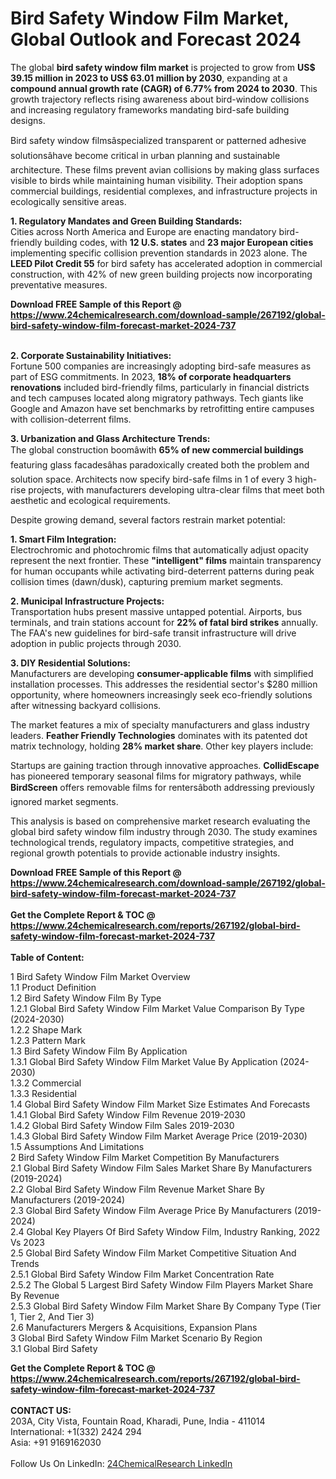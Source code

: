 <h1>Bird Safety Window Film Market, Global Outlook and Forecast 2024</h1><p>The global <strong>bird safety window film market</strong> is projected to grow from <strong>US$ 39.15 million in 2023 to US$ 63.01 million by 2030</strong>, expanding at a <strong>compound annual growth rate (CAGR) of 6.77% from 2024 to 2030</strong>. This growth trajectory reflects rising awareness about bird-window collisions and increasing regulatory frameworks mandating bird-safe building designs.</p><p>Bird safety window filmsâspecialized transparent or patterned adhesive solutionsâhave become critical in urban planning and sustainable architecture. These films prevent avian collisions by making glass surfaces visible to birds while maintaining human visibility. Their adoption spans commercial buildings, residential complexes, and infrastructure projects in ecologically sensitive areas.</p><p><strong>1. Regulatory Mandates and Green Building Standards:</strong><br>
Cities across North America and Europe are enacting mandatory bird-friendly building codes, with <strong>12 U.S. states</strong> and <strong>23 major European cities</strong> implementing specific collision prevention standards in 2023 alone. The <strong>LEED Pilot Credit 55</strong> for bird safety has accelerated adoption in commercial construction, with 42% of new green building projects now incorporating preventative measures.</p><div><b>Download FREE Sample of this Report @ 
            <a href="https://www.24chemicalresearch.com/download-sample/267192/global-bird-safety-window-film-forecast-market-2024-737">
            https://www.24chemicalresearch.com/download-sample/267192/global-bird-safety-window-film-forecast-market-2024-737</a></b></div><br><p><strong>2. Corporate Sustainability Initiatives:</strong><br>
Fortune 500 companies are increasingly adopting bird-safe measures as part of ESG commitments. In 2023, <strong>18% of corporate headquarters renovations</strong> included bird-friendly films, particularly in financial districts and tech campuses located along migratory pathways. Tech giants like Google and Amazon have set benchmarks by retrofitting entire campuses with collision-deterrent films.</p><p><strong>3. Urbanization and Glass Architecture Trends:</strong><br>
The global construction boomâwith <strong>65% of new commercial buildings</strong> featuring glass facadesâhas paradoxically created both the problem and solution space. Architects now specify bird-safe films in 1 of every 3 high-rise projects, with manufacturers developing ultra-clear films that meet both aesthetic and ecological requirements.</p><p>Despite growing demand, several factors restrain market potential:</p><p><strong>1. Smart Film Integration:</strong><br>
Electrochromic and photochromic films that automatically adjust opacity represent the next frontier. These <strong>"intelligent" films</strong> maintain transparency for human occupants while activating bird-deterrent patterns during peak collision times (dawn/dusk), capturing premium market segments.</p><p><strong>2. Municipal Infrastructure Projects:</strong><br>
Transportation hubs present massive untapped potential. Airports, bus terminals, and train stations account for <strong>22% of fatal bird strikes</strong> annually. The FAA's new guidelines for bird-safe transit infrastructure will drive adoption in public projects through 2030.</p><p><strong>3. DIY Residential Solutions:</strong><br>
Manufacturers are developing <strong>consumer-applicable films</strong> with simplified installation processes. This addresses the residential sector's $280 million opportunity, where homeowners increasingly seek eco-friendly solutions after witnessing backyard collisions.</p><p>The market features a mix of specialty manufacturers and glass industry leaders. <strong>Feather Friendly Technologies</strong> dominates with its patented dot matrix technology, holding <strong>28% market share</strong>. Other key players include:</p><p>Startups are gaining traction through innovative approaches. <strong>CollidEscape</strong> has pioneered temporary seasonal films for migratory pathways, while <strong>BirdScreen</strong> offers removable films for rentersâboth addressing previously ignored market segments.</p><p>This analysis is based on comprehensive market research evaluating the global bird safety window film industry through 2030. The study examines technological trends, regulatory impacts, competitive strategies, and regional growth potentials to provide actionable industry insights.</p><div><b>Download FREE Sample of this Report @ 
            <a href="https://www.24chemicalresearch.com/download-sample/267192/global-bird-safety-window-film-forecast-market-2024-737">
            https://www.24chemicalresearch.com/download-sample/267192/global-bird-safety-window-film-forecast-market-2024-737</a></b></div><br><div><b>Get the Complete Report & TOC @ 
            <a href="https://www.24chemicalresearch.com/reports/267192/global-bird-safety-window-film-forecast-market-2024-737">
            https://www.24chemicalresearch.com/reports/267192/global-bird-safety-window-film-forecast-market-2024-737</a></b></div><br>
            <b>Table of Content:</b><p>1 Bird Safety Window Film Market Overview<br />
1.1 Product Definition<br />
1.2 Bird Safety Window Film By Type<br />
1.2.1 Global Bird Safety Window Film Market Value Comparison By Type (2024-2030)<br />
1.2.2 Shape Mark<br />
1.2.3 Pattern Mark<br />
1.3 Bird Safety Window Film By Application<br />
1.3.1 Global Bird Safety Window Film Market Value By Application (2024-2030)<br />
1.3.2 Commercial<br />
1.3.3 Residential<br />
1.4 Global Bird Safety Window Film Market Size Estimates And Forecasts<br />
1.4.1 Global Bird Safety Window Film Revenue 2019-2030<br />
1.4.2 Global Bird Safety Window Film Sales 2019-2030<br />
1.4.3 Global Bird Safety Window Film Market Average Price (2019-2030)<br />
1.5 Assumptions And Limitations<br />
2 Bird Safety Window Film Market Competition By Manufacturers<br />
2.1 Global Bird Safety Window Film Sales Market Share By Manufacturers (2019-2024)<br />
2.2 Global Bird Safety Window Film Revenue Market Share By Manufacturers (2019-2024)<br />
2.3 Global Bird Safety Window Film Average Price By Manufacturers (2019-2024)<br />
2.4 Global Key Players Of Bird Safety Window Film, Industry Ranking, 2022 Vs 2023<br />
2.5 Global Bird Safety Window Film Market Competitive Situation And Trends<br />
2.5.1 Global Bird Safety Window Film Market Concentration Rate<br />
2.5.2 The Global 5 Largest Bird Safety Window Film Players Market Share By Revenue<br />
2.5.3 Global Bird Safety Window Film Market Share By Company Type (Tier 1, Tier 2, And Tier 3)<br />
2.6 Manufacturers Mergers & Acquisitions, Expansion Plans<br />
3 Global Bird Safety Window Film Market Scenario By Region<br />
3.1 Global Bird Safety </p><div><b>Get the Complete Report & TOC @ 
            <a href="https://www.24chemicalresearch.com/reports/267192/global-bird-safety-window-film-forecast-market-2024-737">
            https://www.24chemicalresearch.com/reports/267192/global-bird-safety-window-film-forecast-market-2024-737</a></b></div><br><b>CONTACT US:</b><br>
            203A, City Vista, Fountain Road, Kharadi, Pune, India - 411014<br>
            International: +1(332) 2424 294<br>
            Asia: +91 9169162030 <br><br>
            Follow Us On LinkedIn: <a href="https://www.linkedin.com/company/24chemicalresearch/">24ChemicalResearch LinkedIn</a>